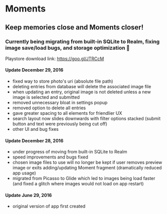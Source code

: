 # Moments

## Keep memories close and Moments closer!
### Currently being migrating from built-in SQLite to Realm, fixing image save/load bugs, and storage optimization :raised_hands:
Playstore download link: https://goo.gl/JTRCcM

#### Update December 29, 2016
- fixed way to store photo's uri (absolute file path)
- deleting entries from database will delete the associated image file
- when updating an entry, original image is not deleted unless a new image is selected and submitted
- removed unnecessary bloat in settings popup
- removed option to delete all entries
- gave greater spacing to all elements for friendlier UX
- search layout now slides downwards with filter options stacked (submit button and text were previously being cut off)
- other UI and bug fixes


#### Update December 28, 2016
- under progress of moving from built-in SQLite to Realm
- speed improvements and bugs fixed
- chosen image files to use will no longer be kept if user removes preview image or exits adding/updating Moment fragment (dramatically reduced app usage)
- migrated from Picasso to Glide which led to images being load faster (and fixed a glitch where images would not load on app restart)

#### Update June 29, 2016
- original version of app first created
